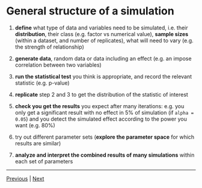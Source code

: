 # General structure of a simulation

1. **define** what type of data and variables need to be simulated, i.e. their **distribution**, their class (e.g. factor vs numerical value), **sample sizes** (within a dataset, and number of replicates), what will need to vary (e.g. the strength of relationship)  

2. **generate data**, random data or data including an effect (e.g. an impose correlation between two variables)  

3. **run the statistical test** you think is appropriate, and record the relevant statistic (e.g. p-value) 

4. **replicate** step 2 and 3 to get the distribution of the statistic of interest  

5. **check you get the results** you expect after many iterations: e.g. you only get a significant result with no effect in 5% of simulation (if `alpha = 0.05`) and you detect the simulated effect according to the power you want (e.g. 80%)

6. try out different parameter sets (**explore the parameter space** for which results are similar)  

7. **analyze and interpret the combined results of many simulations** within each set of parameters  

***

[Previous](./simulate.md) | [Next](./limitations.md)
